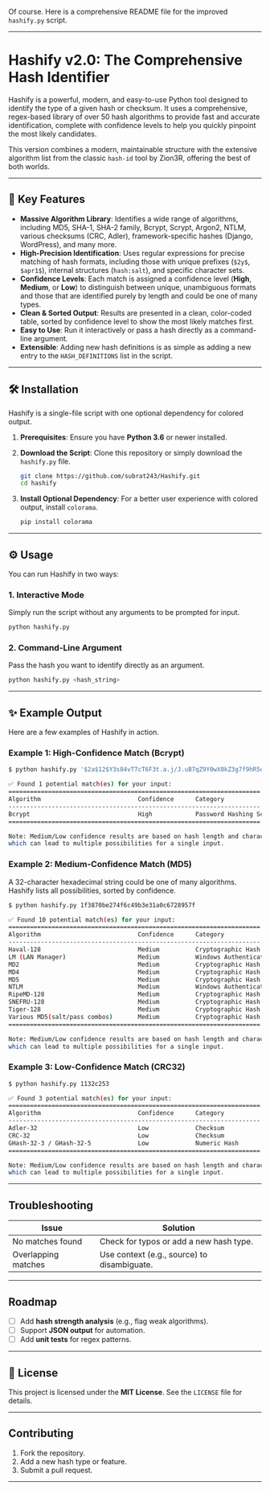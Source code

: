 Of course. Here is a comprehensive README file for the improved `hashify.py` script.

-----

# Hashify v2.0: The Comprehensive Hash Identifier

Hashify is a powerful, modern, and easy-to-use Python tool designed to identify the type of a given hash or checksum. It uses a comprehensive, regex-based library of over 50 hash algorithms to provide fast and accurate identification, complete with confidence levels to help you quickly pinpoint the most likely candidates.

This version combines a modern, maintainable structure with the extensive algorithm list from the classic `hash-id` tool by Zion3R, offering the best of both worlds.

-----

## 🚀 Key Features

  * **Massive Algorithm Library**: Identifies a wide range of algorithms, including MD5, SHA-1, SHA-2 family, Bcrypt, Scrypt, Argon2, NTLM, various checksums (CRC, Adler), framework-specific hashes (Django, WordPress), and many more.
  * **High-Precision Identification**: Uses regular expressions for precise matching of hash formats, including those with unique prefixes (`$2y$`, `$apr1$`), internal structures (`hash:salt`), and specific character sets.
  * **Confidence Levels**: Each match is assigned a confidence level (**High**, **Medium**, or **Low**) to distinguish between unique, unambiguous formats and those that are identified purely by length and could be one of many types.
  * **Clean & Sorted Output**: Results are presented in a clean, color-coded table, sorted by confidence level to show the most likely matches first.
  * **Easy to Use**: Run it interactively or pass a hash directly as a command-line argument.
  * **Extensible**: Adding new hash definitions is as simple as adding a new entry to the `HASH_DEFINITIONS` list in the script.

-----

## 🛠️ Installation

Hashify is a single-file script with one optional dependency for colored output.

1.  **Prerequisites**: Ensure you have **Python 3.6** or newer installed.

2.  **Download the Script**: Clone this repository or simply download the `hashify.py` file.

    ```bash
    git clone https://github.com/subrat243/Hashify.git
    cd hashify
    ```

3.  **Install Optional Dependency**: For a better user experience with colored output, install `colorama`.

    ```bash
    pip install colorama
    ```

-----

## ⚙️ Usage

You can run Hashify in two ways:

### 1\. Interactive Mode

Simply run the script without any arguments to be prompted for input.

```bash
python hashify.py
```

### 2\. Command-Line Argument

Pass the hash you want to identify directly as an argument.

```bash
python hashify.py <hash_string>
```

-----

## ✨ Example Output

Here are a few examples of Hashify in action.

### Example 1: High-Confidence Match (Bcrypt)

```bash
$ python hashify.py '$2a$12$Y3s84vT7cT6F3t.a.j/J.uB7qZ9Y0wX0kZ3g7f9hR5qE6lI8wO4uO'

✅ Found 1 potential match(es) for your input:
======================================================================
Algorithm                           Confidence      Category
----------------------------------------------------------------------
Bcrypt                              High            Password Hashing Scheme
======================================================================

Note: Medium/Low confidence results are based on hash length and character set,
which can lead to multiple possibilities for a single input.
```

### Example 2: Medium-Confidence Match (MD5)

A 32-character hexadecimal string could be one of many algorithms. Hashify lists all possibilities, sorted by confidence.

```bash
$ python hashify.py 1f3870be274f6c49b3e31a0c6728957f

✅ Found 10 potential match(es) for your input:
======================================================================
Algorithm                           Confidence      Category
----------------------------------------------------------------------
Haval-128                           Medium          Cryptographic Hash
LM (LAN Manager)                    Medium          Windows Authentication (Outdated)
MD2                                 Medium          Cryptographic Hash
MD4                                 Medium          Cryptographic Hash
MD5                                 Medium          Cryptographic Hash
NTLM                                Medium          Windows Authentication
RipeMD-128                          Medium          Cryptographic Hash
SNEFRU-128                          Medium          Cryptographic Hash
Tiger-128                           Medium          Cryptographic Hash
Various MD5(salt/pass combos)       Medium          Cryptographic Hash (MD5 Family)
======================================================================

Note: Medium/Low confidence results are based on hash length and character set,
which can lead to multiple possibilities for a single input.
```

### Example 3: Low-Confidence Match (CRC32)

```bash
$ python hashify.py 1132c253

✅ Found 3 potential match(es) for your input:
======================================================================
Algorithm                           Confidence      Category
----------------------------------------------------------------------
Adler-32                            Low             Checksum
CRC-32                              Low             Checksum
GHash-32-3 / GHash-32-5             Low             Numeric Hash
======================================================================

Note: Medium/Low confidence results are based on hash length and character set,
which can lead to multiple possibilities for a single input.
```

-----

## Troubleshooting

| Issue                  | Solution                                  |
|------------------------|-------------------------------------------|
| No matches found       | Check for typos or add a new hash type.   |
| Overlapping matches    | Use context (e.g., source) to disambiguate. |

---

## Roadmap

- [ ] Add **hash strength analysis** (e.g., flag weak algorithms).
- [ ] Support **JSON output** for automation.
- [ ] Add **unit tests** for regex patterns.

---

## 📄 License

This project is licensed under the **MIT License**. See the `LICENSE` file for details.

---

## Contributing

1. Fork the repository.
2. Add a new hash type or feature.
3. Submit a pull request.

---

